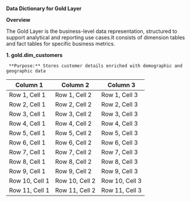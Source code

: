 **Data Dictionary for Gold Layer**


**Overview** 

The Gold Layer is the business-level data representation, structured  to
support analytical and reporting use cases.It consists of dimension tables 
and fact tables for specific business metrics.

**1. gold.dim_customers**
	
	 **Purpose:** Stores customer details enriched with demographic and geographic data


| Column 1       | Column 2       | Column 3       |
|----------------|----------------|----------------|
| Row 1, Cell 1  | Row 1, Cell 2  | Row 1, Cell 3  |
| Row 2, Cell 1  | Row 2, Cell 2  | Row 2, Cell 3  |
| Row 3, Cell 1  | Row 3, Cell 2  | Row 3, Cell 3  |
| Row 4, Cell 1  | Row 4, Cell 2  | Row 4, Cell 3  |
| Row 5, Cell 1  | Row 5, Cell 2  | Row 5, Cell 3  |
| Row 6, Cell 1  | Row 6, Cell 2  | Row 6, Cell 3  |
| Row 7, Cell 1  | Row 7, Cell 2  | Row 7, Cell 3  |
| Row 8, Cell 1  | Row 8, Cell 2  | Row 8, Cell 3  |
| Row 9, Cell 1  | Row 9, Cell 2  | Row 9, Cell 3  |
| Row 10, Cell 1 | Row 10, Cell 2 | Row 10, Cell 3 |
| Row 11, Cell 1 | Row 11, Cell 2 | Row 11, Cell 3 |
